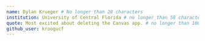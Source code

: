```yaml
---
name: Dylan Krueger # No longer than 28 characters
institution: University of Central Florida # no longer than 58 characters
quote: Most excited about deleting the Canvas app. # no longer than 100 characters, avoid using quotes(") to guarantee the format remains the same.
github_user: kroogucf
---
```

